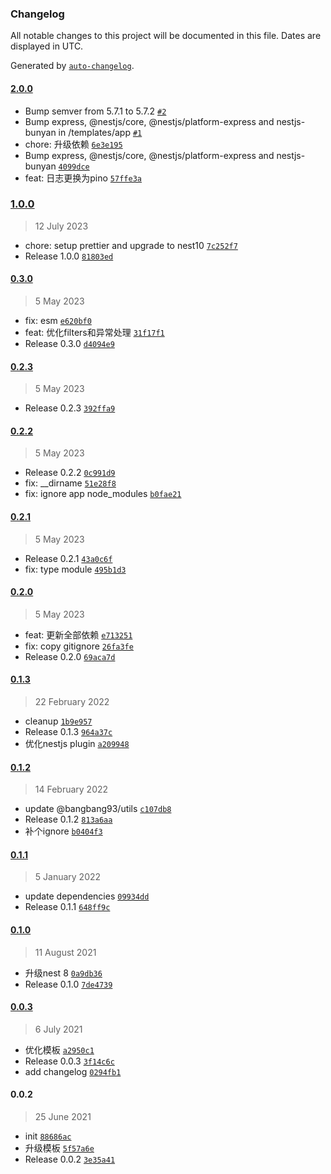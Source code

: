 ### Changelog

All notable changes to this project will be documented in this file. Dates are displayed in UTC.

Generated by [`auto-changelog`](https://github.com/CookPete/auto-changelog).

#### [2.0.0](https://github.com/bangbang93/generator-nestjs/compare/1.0.0...2.0.0)

- Bump semver from 5.7.1 to 5.7.2 [`#2`](https://github.com/bangbang93/generator-nestjs/pull/2)
- Bump express, @nestjs/core, @nestjs/platform-express and nestjs-bunyan in /templates/app [`#1`](https://github.com/bangbang93/generator-nestjs/pull/1)
- chore: 升级依赖 [`6e3e195`](https://github.com/bangbang93/generator-nestjs/commit/6e3e195aee19aa97cfba581465ec1b08385c88a7)
- Bump express, @nestjs/core, @nestjs/platform-express and nestjs-bunyan [`4099dce`](https://github.com/bangbang93/generator-nestjs/commit/4099dce46da925e82a7235b531e5644b223a512b)
- feat: 日志更换为pino [`57ffe3a`](https://github.com/bangbang93/generator-nestjs/commit/57ffe3a7307cc8dc31b796a07f25649f67382586)

### [1.0.0](https://github.com/bangbang93/generator-nestjs/compare/0.3.0...1.0.0)

> 12 July 2023

- chore: setup prettier and upgrade to nest10 [`7c252f7`](https://github.com/bangbang93/generator-nestjs/commit/7c252f74a4476eefec4724ca79efd36571dc4ea1)
- Release 1.0.0 [`81803ed`](https://github.com/bangbang93/generator-nestjs/commit/81803ed7c1fe8a4af1ce4c1591515c4544cafc15)

#### [0.3.0](https://github.com/bangbang93/generator-nestjs/compare/0.2.3...0.3.0)

> 5 May 2023

- fix: esm [`e620bf0`](https://github.com/bangbang93/generator-nestjs/commit/e620bf01a44dee0fcd2f5ddc0dcbe0ea41d039b7)
- feat: 优化filters和异常处理 [`31f17f1`](https://github.com/bangbang93/generator-nestjs/commit/31f17f1522b8c3a80f8b8670e4c464e2c94e28b5)
- Release 0.3.0 [`d4094e9`](https://github.com/bangbang93/generator-nestjs/commit/d4094e92aea2c16cfa9b740be0e14eaf946cfea9)

#### [0.2.3](https://github.com/bangbang93/generator-nestjs/compare/0.2.2...0.2.3)

> 5 May 2023

- Release 0.2.3 [`392ffa9`](https://github.com/bangbang93/generator-nestjs/commit/392ffa908bfb04b1293188736b63d3fe2f72005a)

#### [0.2.2](https://github.com/bangbang93/generator-nestjs/compare/0.2.1...0.2.2)

> 5 May 2023

- Release 0.2.2 [`0c991d9`](https://github.com/bangbang93/generator-nestjs/commit/0c991d9cab40b563362e7ced1f66c94f7a45cb6b)
- fix: __dirname [`51e28f8`](https://github.com/bangbang93/generator-nestjs/commit/51e28f8caa57900f16fa107b4010b803c7cc8b74)
- fix: ignore app node_modules [`b0fae21`](https://github.com/bangbang93/generator-nestjs/commit/b0fae210a6797a3a0f6b9d4a3f88f07dc16b2a72)

#### [0.2.1](https://github.com/bangbang93/generator-nestjs/compare/0.2.0...0.2.1)

> 5 May 2023

- Release 0.2.1 [`43a0c6f`](https://github.com/bangbang93/generator-nestjs/commit/43a0c6fc3be5f789b1f814b0ad01520ec7477031)
- fix: type module [`495b1d3`](https://github.com/bangbang93/generator-nestjs/commit/495b1d3a150ea982656cf63030912ba7c2267e06)

#### [0.2.0](https://github.com/bangbang93/generator-nestjs/compare/0.1.3...0.2.0)

> 5 May 2023

- feat: 更新全部依赖 [`e713251`](https://github.com/bangbang93/generator-nestjs/commit/e713251c7cc552b21e5acac029af02c8b38a8070)
- fix: copy gitignore [`26fa3fe`](https://github.com/bangbang93/generator-nestjs/commit/26fa3fe769029431464179e9f95c4227670afad1)
- Release 0.2.0 [`69aca7d`](https://github.com/bangbang93/generator-nestjs/commit/69aca7db1a7002fff6469490d2f766def44dd4a3)

#### [0.1.3](https://github.com/bangbang93/generator-nestjs/compare/0.1.2...0.1.3)

> 22 February 2022

- cleanup [`1b9e957`](https://github.com/bangbang93/generator-nestjs/commit/1b9e95781619a6dae0559c4c841c377c26112fa0)
- Release 0.1.3 [`964a37c`](https://github.com/bangbang93/generator-nestjs/commit/964a37c516321e76e1d903b6b227ea3b84269c49)
- 优化nestjs plugin [`a209948`](https://github.com/bangbang93/generator-nestjs/commit/a209948499b2d3231854194475eb0f9e7fe059d0)

#### [0.1.2](https://github.com/bangbang93/generator-nestjs/compare/0.1.1...0.1.2)

> 14 February 2022

- update @bangbang93/utils [`c107db8`](https://github.com/bangbang93/generator-nestjs/commit/c107db8beab2b148c74157450f1c2b75214e2ea5)
- Release 0.1.2 [`813a6aa`](https://github.com/bangbang93/generator-nestjs/commit/813a6aa81588df860f875652948eb776162bf6f4)
- 补个ignore [`b0404f3`](https://github.com/bangbang93/generator-nestjs/commit/b0404f3ac96b3a655ea87c52fa999d79564c24de)

#### [0.1.1](https://github.com/bangbang93/generator-nestjs/compare/0.1.0...0.1.1)

> 5 January 2022

- update dependencies [`09934dd`](https://github.com/bangbang93/generator-nestjs/commit/09934dd6d682bf70507b1901bbc91c054590b718)
- Release 0.1.1 [`648ff9c`](https://github.com/bangbang93/generator-nestjs/commit/648ff9c64dd84373f221431b7624108ba0d44c88)

#### [0.1.0](https://github.com/bangbang93/generator-nestjs/compare/0.0.3...0.1.0)

> 11 August 2021

- 升级nest 8 [`0a9db36`](https://github.com/bangbang93/generator-nestjs/commit/0a9db3673204db3ef5314375bf6f80dfd26add68)
- Release 0.1.0 [`7de4739`](https://github.com/bangbang93/generator-nestjs/commit/7de47395a9178f3eb441135b73b401f9e61b6791)

#### [0.0.3](https://github.com/bangbang93/generator-nestjs/compare/0.0.2...0.0.3)

> 6 July 2021

- 优化模板 [`a2950c1`](https://github.com/bangbang93/generator-nestjs/commit/a2950c12d58e5c68740135b0245eb25205a7ac31)
- Release 0.0.3 [`3f14c6c`](https://github.com/bangbang93/generator-nestjs/commit/3f14c6c41c962f15a5d6700a1600049934054aba)
- add changelog [`0294fb1`](https://github.com/bangbang93/generator-nestjs/commit/0294fb1541ef0167aba683a47d4df94ffbed25d8)

#### 0.0.2

> 25 June 2021

- init [`88686ac`](https://github.com/bangbang93/generator-nestjs/commit/88686ac27aa13b511cbe846b550c9df6102731cf)
- 升级模板 [`5f57a6e`](https://github.com/bangbang93/generator-nestjs/commit/5f57a6e5dd0347537071562ac70f79233f669dad)
- Release 0.0.2 [`3e35a41`](https://github.com/bangbang93/generator-nestjs/commit/3e35a4161d13ee2533b7e098b32c0cacda139cf5)

